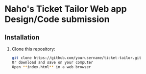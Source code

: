 # Naho's Ticket Tailor Web app Design/Code submission

## Installation

1. Clone this repository:
   ```bash
   git clone https://github.com/yourusername/ticket-tailor.git
   Or download and save on your computer
   Open **index.html** in a web browser
   ```
